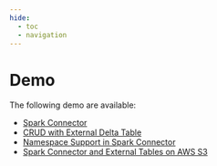 ```yaml
---
hide:
  - toc
  - navigation
---
```


# Demo

The following demo are available:

* [Spark Connector](spark-connector.md)
* [CRUD with External Delta Table](crud-external-delta-table.md)
* [Namespace Support in Spark Connector](namespace-support-in-spark-connector.md)
* [Spark Connector and External Tables on AWS S3](spark-connector-and-external-tables-on-aws-s3.md)
